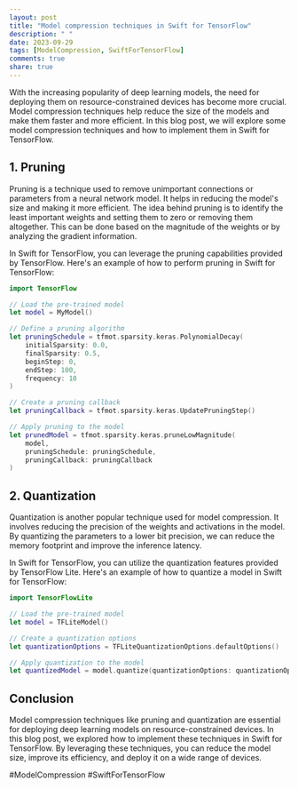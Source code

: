 ```yaml
---
layout: post
title: "Model compression techniques in Swift for TensorFlow"
description: " "
date: 2023-09-29
tags: [ModelCompression, SwiftForTensorFlow]
comments: true
share: true
---
```


With the increasing popularity of deep learning models, the need for deploying them on resource-constrained devices has become more crucial. Model compression techniques help reduce the size of the models and make them faster and more efficient. In this blog post, we will explore some model compression techniques and how to implement them in Swift for TensorFlow.

## 1. Pruning

Pruning is a technique used to remove unimportant connections or parameters from a neural network model. It helps in reducing the model's size and making it more efficient. The idea behind pruning is to identify the least important weights and setting them to zero or removing them altogether. This can be done based on the magnitude of the weights or by analyzing the gradient information.

In Swift for TensorFlow, you can leverage the pruning capabilities provided by TensorFlow. Here's an example of how to perform pruning in Swift for TensorFlow:

```swift
import TensorFlow

// Load the pre-trained model
let model = MyModel()

// Define a pruning algorithm
let pruningSchedule = tfmot.sparsity.keras.PolynomialDecay(
    initialSparsity: 0.0,
    finalSparsity: 0.5,
    beginStep: 0,
    endStep: 100,
    frequency: 10
)

// Create a pruning callback
let pruningCallback = tfmot.sparsity.keras.UpdatePruningStep()

// Apply pruning to the model
let prunedModel = tfmot.sparsity.keras.pruneLowMagnitude(
    model,
    pruningSchedule: pruningSchedule,
    pruningCallback: pruningCallback
)
```

## 2. Quantization

Quantization is another popular technique used for model compression. It involves reducing the precision of the weights and activations in the model. By quantizing the parameters to a lower bit precision, we can reduce the memory footprint and improve the inference latency.

In Swift for TensorFlow, you can utilize the quantization features provided by TensorFlow Lite. Here's an example of how to quantize a model in Swift for TensorFlow:

```swift
import TensorFlowLite

// Load the pre-trained model
let model = TFLiteModel()

// Create a quantization options
let quantizationOptions = TFLiteQuantizationOptions.defaultOptions()

// Apply quantization to the model
let quantizedModel = model.quantize(quantizationOptions: quantizationOptions)
```

## Conclusion

Model compression techniques like pruning and quantization are essential for deploying deep learning models on resource-constrained devices. In this blog post, we explored how to implement these techniques in Swift for TensorFlow. By leveraging these techniques, you can reduce the model size, improve its efficiency, and deploy it on a wide range of devices.

#ModelCompression #SwiftForTensorFlow